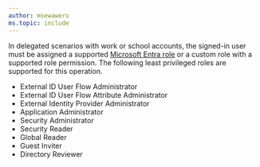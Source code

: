 ```yaml
---
author: msewaweru
ms.topic: include
---
```


In delegated scenarios with work or school accounts, the signed-in user must be assigned a supported [Microsoft Entra role](/entra/identity/role-based-access-control/permissions-reference?toc=%2Fgraph%2Ftoc.json) or a custom role with a supported role permission. The following least privileged roles are supported for this operation.

- External ID User Flow Administrator
- External ID User Flow Attribute Administrator
- External Identity Provider Administrator
- Application Administrator
- Security Administrator
- Security Reader
- Global Reader
- Guest Inviter
- Directory Reviewer
